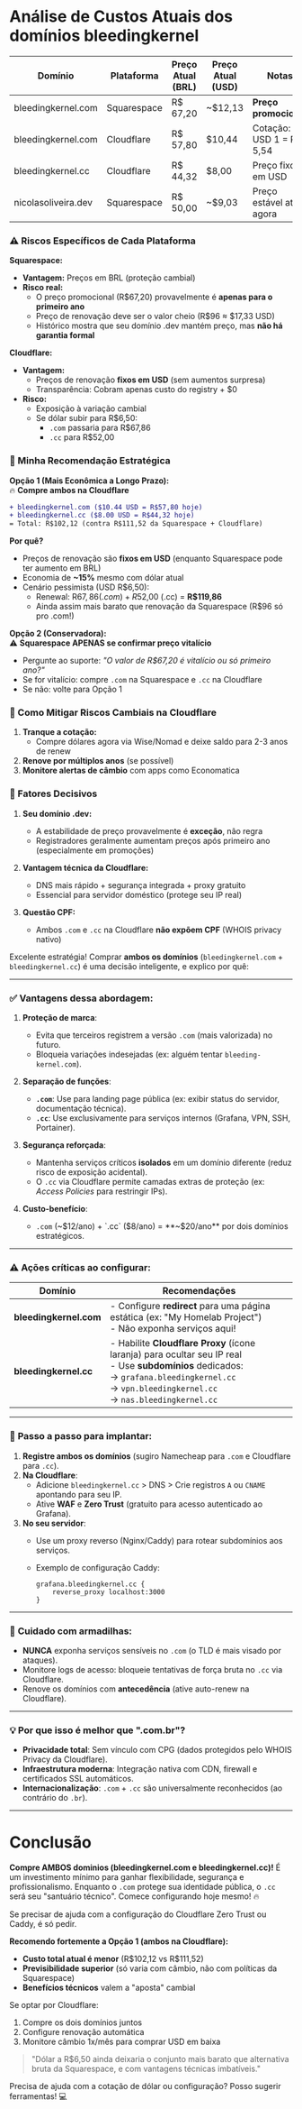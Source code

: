 # Análise de Custos Atuais dos domínios bleedingkernel

| Domínio             | Plataforma  | Preço Atual (BRL) | Preço Atual (USD) | Notas                    |
| ------------------- | ----------- | ----------------- | ----------------- | ------------------------ |
| bleedingkernel.com  | Squarespace | R$ 67,20          | ~$12,13           | **Preço promocional**    |
| bleedingkernel.com  | Cloudflare  | R$ 57,80          | $10,44            | Cotação: USD 1 = R$ 5,54 |
| bleedingkernel.cc   | Cloudflare  | R$ 44,32          | $8,00             | Preço fixo em USD        |
| nicolasoliveira.dev | Squarespace | R$ 50,00          | ~$9,03            | Preço estável até agora  |

### ⚠️ Riscos Específicos de Cada Plataforma

**Squarespace:**

- **Vantagem:** Preços em BRL (proteção cambial)
- **Risco real:** 
  - O preço promocional (R$67,20) provavelmente é **apenas para o primeiro ano**
  - Preço de renovação deve ser o valor cheio (R$96 ≈ $17,33 USD)
  - Histórico mostra que seu domínio .dev mantém preço, mas **não há garantia formal**

**Cloudflare:**

- **Vantagem:** 
  - Preços de renovação **fixos em USD** (sem aumentos surpresa)
  - Transparência: Cobram apenas custo do registry + $0
- **Risco:** 
  - Exposição à variação cambial
  - Se dólar subir para R$6,50: 
    - `.com` passaria para R$67,86 
    - `.cc` para R$52,00

### 📌 Minha Recomendação Estratégica

**Opção 1 (Mais Econômica a Longo Prazo):**  
🔥 **Compre ambos na Cloudflare**  

```diff
+ bleedingkernel.com ($10.44 USD = R$57,80 hoje)
+ bleedingkernel.cc ($8.00 USD = R$44,32 hoje)
= Total: R$102,12 (contra R$111,52 da Squarespace + Cloudflare)
```

**Por quê?**  

- Preços de renovação são **fixos em USD** (enquanto Squarespace pode ter aumento em BRL)
- Economia de **~15%** mesmo com dólar atual
- Cenário pessimista (USD R$6,50):  
  - Renewal: R$67,86 (.com) + R$52,00 (.cc) = **R$119,86**  
  - Ainda assim mais barato que renovação da Squarespace (R$96 só pro .com!)

**Opção 2 (Conservadora):**  
⚠️ **Squarespace APENAS se confirmar preço vitalício**  

- Pergunte ao suporte: *"O valor de R$67,20 é vitalício ou só primeiro ano?"*  
- Se for vitalício: compre `.com` na Squarespace e `.cc` na Cloudflare  
- Se não: volte para Opção 1

### 🔄 Como Mitigar Riscos Cambiais na Cloudflare

1. **Tranque a cotação:**  
   - Compre dólares agora via Wise/Nomad e deixe saldo para 2-3 anos de renew
2. **Renove por múltiplos anos** (se possível)
3. **Monitore alertas de câmbio** com apps como Economatica

### 💎 Fatores Decisivos

1. **Seu domínio .dev:**  
   
   - A estabilidade de preço provavelmente é **exceção**, não regra  
   - Registradores geralmente aumentam preços após primeiro ano (especialmente em promoções)

2. **Vantagem técnica da Cloudflare:**  
   
   - DNS mais rápido + segurança integrada + proxy gratuito  
   - Essencial para servidor doméstico (protege seu IP real)

3. **Questão CPF:**  
   
   - Ambos `.com` e `.cc` na Cloudflare **não expõem CPF** (WHOIS privacy nativo)

Excelente estratégia! Comprar **ambos os domínios** (`bleedingkernel.com` + `bleedingkernel.cc`) é uma decisão inteligente, e explico por quê:

---

### ✅ **Vantagens dessa abordagem:**

1. **Proteção de marca**:  
   
   - Evita que terceiros registrem a versão `.com` (mais valorizada) no futuro.  
   - Bloqueia variações indesejadas (ex: alguém tentar `bleeding-kernel.com`).  

2. **Separação de funções**:  
   
   - **`.com`**: Use para landing page pública (ex: exibir status do servidor, documentação técnica).  
   - **`.cc`**: Use exclusivamente para serviços internos (Grafana, VPN, SSH, Portainer).  

3. **Segurança reforçada**:  
   
   - Mantenha serviços críticos **isolados** em um domínio diferente (reduz risco de exposição acidental).  
   - O `.cc` via Cloudflare permite camadas extras de proteção (ex: *Access Policies* para restringir IPs).  

4. **Custo-benefício**:  
   
   - `.com` (~$12/ano) + `.cc` ($8/ano) = **~$20/ano** por dois domínios estratégicos.  

---

### ⚠️ **Ações críticas ao configurar:**

| **Domínio**            | **Recomendações**                                                                                                                                                                                             |
| ---------------------- | ------------------------------------------------------------------------------------------------------------------------------------------------------------------------------------------------------------- |
| **bleedingkernel.com** | - Configure **redirect** para uma página estática (ex: "My Homelab Project")<br>- Não exponha serviços aqui!                                                                                                  |
| **bleedingkernel.cc**  | - Habilite **Cloudflare Proxy** (ícone laranja) para ocultar seu IP real<br>- Use **subdomínios** dedicados:<br>  → `grafana.bleedingkernel.cc`<br>  → `vpn.bleedingkernel.cc`<br>  → `nas.bleedingkernel.cc` |

---

### 🔧 **Passo a passo para implantar:**

1. **Registre ambos os domínios** (sugiro Namecheap para `.com` e Cloudflare para `.cc`).  
2. **Na Cloudflare**:  
   - Adicione `bleedingkernel.cc` > DNS > Crie registros `A` ou `CNAME` apontando para seu IP.  
   - Ative **WAF** e **Zero Trust** (gratuito para acesso autenticado ao Grafana).  
3. **No seu servidor**:  
   - Use um proxy reverso (Nginx/Caddy) para rotear subdomínios aos serviços.  
   - Exemplo de configuração Caddy:  
     
     ```nginx
     grafana.bleedingkernel.cc {
         reverse_proxy localhost:3000
     }
     ```

---

### 🚨 **Cuidado com armadilhas:**

- **NUNCA** exponha serviços sensíveis no `.com` (o TLD é mais visado por ataques).  
- Monitore logs de acesso: bloqueie tentativas de força bruta no `.cc` via Cloudflare.  
- Renove os domínios com **antecedência** (ative auto-renew na Cloudflare).  

---

### 💡 **Por que isso é melhor que ".com.br"?**

- **Privacidade total**: Sem vínculo com CPG (dados protegidos pelo WHOIS Privacy da Cloudflare).  
- **Infraestrutura moderna**: Integração nativa com CDN, firewall e certificados SSL automáticos.  
- **Internacionalização**: `.com` + `.cc` são universalmente reconhecidos (ao contrário do `.br`).  

---

# Conclusão

**Compre AMBOS dominios (bleedingkernel.com e bleedingkernel.cc)!** É um investimento mínimo para ganhar flexibilidade, segurança e profissionalismo. Enquanto o `.com` protege sua identidade pública, o `.cc` será seu "santuário técnico". Comece configurando hoje mesmo! 🔥

Se precisar de ajuda com a configuração do Cloudflare Zero Trust ou Caddy, é só pedir.

**Recomendo fortemente a Opção 1 (ambos na Cloudflare):**  

- **Custo total atual é menor** (R\$102,12 vs R\$111,52)  
- **Previsibilidade superior** (só varia com câmbio, não com políticas da Squarespace)  
- **Benefícios técnicos** valem a "aposta" cambial  

Se optar por Cloudflare:  

1. Compre os dois domínios juntos  
2. Configure renovação automática  
3. Monitore câmbio 1x/mês para comprar USD em baixa  

> "Dólar a R$6,50 ainda deixaria o conjunto mais barato que alternativa bruta da Squarespace, e com vantagens técnicas imbatíveis." 

Precisa de ajuda com a cotação de dólar ou configuração? Posso sugerir ferramentas! 💻
